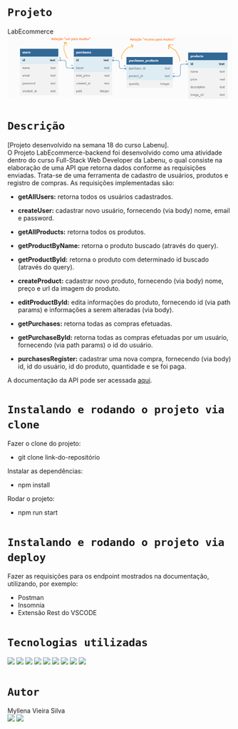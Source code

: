 # `Projeto`
LabEcommerce
![Navigate](./src/img/banco-dados.png)
# `Descrição`
[Projeto desenvolvido na semana 18 do curso Labenu]. </br>
O Projeto LabEcommerce-backend foi desenvolvido como uma atividade dentro do curso Full-Stack Web Developer da Labenu, o qual consiste na elaboração de uma API que retorna dados conforme as requisições enviadas. Trata-se de uma ferramenta de cadastro de usuários, produtos e registro de compras. As requisições implementadas são:


- **getAllUsers:** retorna todos os usuários cadastrados.
- **createUser:** cadastrar novo usuário, fornecendo (via body) nome, email e password.

- **getAllProducts:** retorna todos os produtos.
- **getProductByName:** retorna o produto buscado (através do query).
- **getProductById:** retorna o produto com determinado id buscado (através do query).
- **createProduct:** cadastrar novo produto, fornecendo (via body) nome, preço e url da imagem do produto.
- **editProductById:** edita informações do produto, fornecendo id (via path params) e informações a serem alteradas (via body).
- **getPurchases:** retorna todas as compras efetuadas.
- **getPurchaseById:** retorna todas as compras efetuadas por um usuário, fornecendo (via path params) o id do usuário.
- **purchasesRegister:** cadastrar uma nova compra, fornecendo (via body) id, id do usuário, id do produto, quantidade e se foi paga.


A documentação da API pode ser acessada [aqui](https://documenter.getpostman.com/view/24823058/2s93Y5QfU5#47144d80-bef7-4461-b8cd-2ded011c1eb9).

# `Instalando e rodando o projeto via clone`
Fazer o clone do projeto:
- git clone link-do-repositório

Instalar as dependências:
- npm install

Rodar o projeto:
- npm run start

# `Instalando e rodando o projeto via deploy`
Fazer as requisições para os endpoint mostrados na documentação, utilizando, por exemplo:
- Postman
- Insomnia
- Extensão Rest do VSCODE

# `Tecnologias utilizadas`
<div>
<img src="https://img.shields.io/badge/Visual_Studio_Code-0078D4?style=for-the-badge&logo=visual%20studio%20code&logoColor=white">
<img src="https://img.shields.io/badge/JavaScript-F7DF1E?style=for-the-badge&logo=javascript&logoColor=black">
<img src="https://img.shields.io/badge/TypeScript-007ACC?style=for-the-badge&logo=typescript&logoColor=white">
<img src="https://img.shields.io/badge/Node.js-43853D?style=for-the-badge&logo=node.js&logoColor=white">
<img src="https://img.shields.io/badge/MySQL-00000F?style=for-the-badge&logo=mysql&logoColor=white">
<img src="https://img.shields.io/badge/Express.js-404D59?style=for-the-badge">
<img src="https://img.shields.io/badge/GIT-E44C30?style=for-the-badge&logo=git&logoColor=white">
<img src="https://img.shields.io/badge/GitHub-100000?style=for-the-badge&logo=github&logoColor=white">
<img src="https://img.shields.io/badge/Markdown-000000?style=for-the-badge&logo=markdown&logoColor=white">
</div>

# `Autor`
Myllena Vieira Silva </br>
<a href="https://www.linkedin.com/in/devmyllenavieira/"><img src="https://img.shields.io/badge/LinkedIn-0077B5?style=for-the-badge&logo=linkedin&logoColor=white"></a> <a href="https://github.com/myllenavieira"><img src="https://img.shields.io/badge/GitHub-100000?style=for-the-badge&logo=github&logoColor=white"></a>